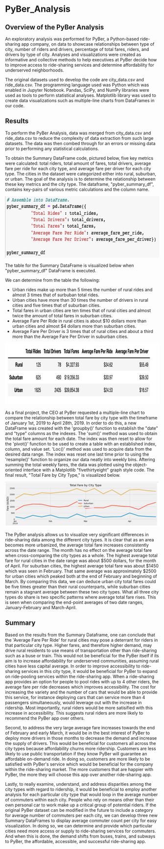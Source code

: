 # PyBer_Analysis

## Overview of the PyBer Analysis

An exploratory analysis was performed for PyBer, a Python-based ride-sharing app company, on data to showcase relationships between type of city, number of riders and drivers, percentage of total fares, riders, and drivers by type of city. Analyses and visualizations were created as informative and collective methods to help executives at PyBer decide how to improve access to ride-sharing services and determine affordability for underserved neighborhoods. 

The original datasets used to develop the code are city_data.csv and ride_data.csv. The programming language used was Python which was enabled in Jupyter Notebook. Pandas, SciPy, and NumPy libraries were used as tools to perform statistical analyses. Matplotlib library was used to create data visualizations such as multiple-line charts from DataFrames in our code. 

## Results

To perform the PyBer Analysis, data was merged from city_data.csv and ride_data.csv to reduce the complexity of data extraction from such large datasets. The data was then combed through for an errors or missing data prior to performing any statistical calculations. 

To obtain the Summary DataFrame code, pictured below, five key metrics were calculated: total riders, total amount of fares, total drivers, average fare per ride for each city type, and average fare per driver for each city type. The cities in the dataset were categorized either into rural, suburban, or urban. The goal of the analysis is to determine the relationship between these key metrics and the city type. The dataframe, "pyber_summary_df", contains key-pairs of various metric calculations and the column name.

<img src="https://github.com/katmarcin/PyBer_Analysis/blob/27f8262af7aedfdbed2aadbb2f2d22178d62d135/analysis/summary%20dataframe.png" width="580" height="200" />

The table for the Summary DataFrame is visualized below when "pyber_summary_df" DataFrame is executed. 

We can determine from the table the following:

* Urban rides make up more than 5 times the number of rural rides and almost 3 times that of surbuban total rides. 
* Urban cities have more than 30 times the number of drivers in rural cities and five times that of suburban cities. 
* Total fares in urban cities are ten times that of rural cities and almost twice the amount of total fares in suburban cities.
* Average Fare Per Ride in rural cities is about $10 dollars more than urban cities and almost $4 dollars more than suburban cities.
* Average Fare Per Driver is 3 times that of rural cities and about a third more than the Average Fare Per Driver in suburban cities.

<img 
src="https://github.com/katmarcin/PyBer_Analysis/blob/27f8262af7aedfdbed2aadbb2f2d22178d62d135/analysis/summary.png" width="580" height="200" />

As a final project, the CEO at PyBer requested a multiple-line chart to compare the relationship between total fare by city type with the timeframe of January 1st, 2019 to April 28th, 2019. In order to do this, a new DataFrame was created with the 'groupby()' function to establish the "date" and "type" columns as the indexes. The 'sum()' method was used to obtain the total fare amount for each date. The index was then reset to allow for the 'pivot()' function to be used to create a table with an established index, column, and value set. 'Loc()' method was used to acquire data from the desired data range. The index was reset one last time prior to using the 'resample()' function to organize our data neatly into weekly bins. Aftering summing the total weekly fares, the data was plotted using the object-oriented interface with a Matplotlib "fivethirtyeight" graph style code. The final result, "Total Fare by City Type," is visualized below. 

<img src="https://github.com/katmarcin/PyBer_Analysis/blob/27f8262af7aedfdbed2aadbb2f2d22178d62d135/analysis/PyBer_fare_summary.png">
 
The PyBer analysis allows us to visualize very significant differences in ride-sharing data among the different city types. It is clear that as an area becomes more urbanized, the average total fare increases consistently across the date range. The month has no effect on the average total fare when cross-comparing the city types as a whole. The highest average total fare for rural cities in the date range was about $500 dollars, for the month of April. For suburban cities, the highest average total fare was about $1450 which was seen in February. That same average was approximately $2500 for urban cities which peaked both at the end of February and beginning of March. By comparing this data, we can deduce urban city total fares could be five times greater than their rural counterparts, while suburban cities remain a stagnant average between these two city types. What all three city types do share is two specific patterns where average total fare rises. This is seen when comparing the end-point averages of two date ranges, January-February and March-April. 

## Summary 


Based on the results from the Summary Dataframe, one can conclude that the 'Average Fare Per Ride' for rural cities may pose a deterrant for riders in that particular city type. Higher fares, and therefore higher demand, may drive rural residents to use means of transportation other than ride-sharing such as a buse or train. This would not be beneficial for the PyBer itself if its aim is to increase affordability for underserved communities, assuming rural cities have less capital average. In order to improve accessibility to ride-sharing services in this city type, it would be beneficial for PyBer to expand on ride-pooling services within the ride-sharing app. When a ride-sharing app provides an option for people to pool rides with up to 4 other riders, the average fare per ride decreases which improves accessibility. The cost for increasing the variety and the number of cars that would be able to provide this service, for instance deploying cars that can service more than 4 passengers simultaneously, would leverage out with the increase in ridership. Most importantly, rural riders would be more satisified with this increase in accessibility. This suggests rural riders are more likely to recommend the PyBer app over others.

Second, to address the very large average fare increases towards the end of February and early March, it would be in the best interest of PyBer to deploy more drivers in those months to decrease the demand and increase the supply of drivers. This would be beneficial for customers all across the city types because affordability churns more ridership. Customers are less likely to use public transportation if they know PyBer will guarantee an affordable on-demand ride. In doing so, customers are more likely to be satisfied with PyBer's service which would be beneficial for the company within the ride-sharing market. The more customers that are happier with PyBer, the more they will choose this app over another ride-sharing app.

Lastly, to really examine, understand, and address disparities among the city types with regard to ridership, it would be beneficial to employ another analysis for each particular city type that would loop in the average number of commuters within each city. People who rely on means other than their own personal car to work make up a critical group of potential riders. If the original PyBer dataset can be modified in the future to include a category for average number of commuters per each city, we can develop three new Summary DataFrames to display average commuter count per city for easy visualization. In doing so, we can determine and provide which particular cities need more access or supply to ride-sharing services for commuters. And when this is done, the demand shifts from buses, trains, and subways to PyBer, the affordable, accessible, and successful ride-sharing app.
